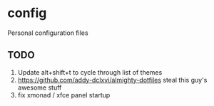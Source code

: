 # config
Personal configuration files

## TODO
1. Update alt+shift+t to cycle through list of themes
2. https://github.com/addy-dclxvi/almighty-dotfiles steal this guy's awesome stuff
3. fix xmonad / xfce panel startup
